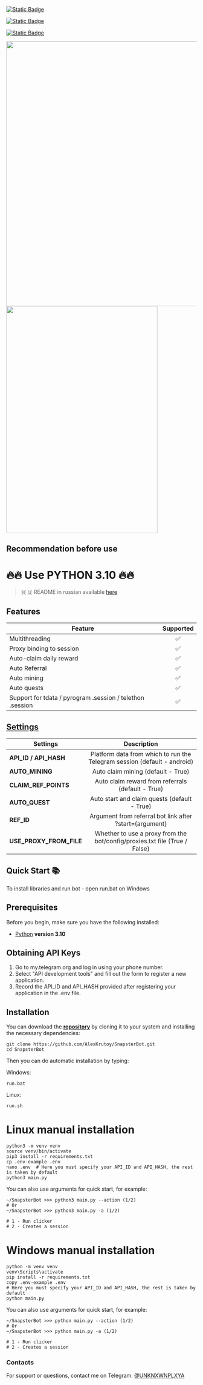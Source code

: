 [![Static Badge](https://img.shields.io/badge/Telegram-Channel-Link?style=for-the-badge&logo=Telegram&logoColor=white&logoSize=auto&color=blue)](https://t.me/hidden_coding)

[![Static Badge](https://img.shields.io/badge/Telegram-Chat-yes?style=for-the-badge&logo=Telegram&logoColor=white&logoSize=auto&color=blue)](https://t.me/hidden_codding_chat)

[![Static Badge](https://img.shields.io/badge/Telegram-Bot%20Link-Link?style=for-the-badge&logo=Telegram&logoColor=white&logoSize=auto&color=blue)](https://t.me/snapster_bot?start=737844465)

<img src="https://github.com/AlexKrutoy/SnapsterBot/assets/65369825/eff36f1a-d162-4bf9-9599-56748480f957" width="800" height="700"/>

<img src="https://github.com/AlexKrutoy/SnapsterBot/assets/65369825/0c1233f4-0ad2-48f6-9feb-51826aaea194" width="400" height="600"/>

## Recommendation before use

# 🔥🔥 Use PYTHON 3.10 🔥🔥

> 🇷 🇺 README in russian available [here](README-RU.md)

## Features  
| Feature                                                   | Supported |
|-----------------------------------------------------------|:---------:|
| Multithreading                                            |     ✅     |
| Proxy binding to session                                  |     ✅     |
| Auto-claim daily reward                                   |     ✅     |
| Auto Referral                                             |     ✅     |
| Auto mining                                               |     ✅     | 
| Auto quests                                               |     ✅     |
| Support for tdata / pyrogram .session / telethon .session |     ✅     |


## [Settings](https://github.com/AlexKrutoy/SnapsterBot/blob/main/.env-example/)
| Settings                |                                Description                                 |
|-------------------------|:--------------------------------------------------------------------------:|
| **API_ID / API_HASH**   |  Platform data from which to run the Telegram session (default - android)  |
| **AUTO_MINING**         |                     Auto claim mining (default - True)                     |
| **CLAIM_REF_POINTS**    |             Auto claim reward from referrals (default - True)              |
| **AUTO_QUEST**          |                Auto start and claim quests (default - True)                |
| **REF_ID**              |          Argument from referral bot link after ?start={argument}           |
| **USE_PROXY_FROM_FILE** | Whether to use a proxy from the bot/config/proxies.txt file (True / False) |

## Quick Start 📚

To install libraries and run bot - open run.bat on Windows

## Prerequisites
Before you begin, make sure you have the following installed:
- [Python](https://www.python.org/downloads/) **version 3.10**

## Obtaining API Keys
1. Go to my.telegram.org and log in using your phone number.
2. Select "API development tools" and fill out the form to register a new application.
3. Record the API_ID and API_HASH provided after registering your application in the .env file.

## Installation
You can download the [**repository**](https://github.com/AlexKrutoy/SnapsterBot) by cloning it to your system and installing the necessary dependencies:
```shell
git clone https://github.com/AlexKrutoy/SnapsterBot.git
cd SnapsterBot
```

Then you can do automatic installation by typing:

Windows:
```shell
run.bat
```

Linux:
```shell
run.sh
```

# Linux manual installation
```shell
python3 -m venv venv
source venv/bin/activate
pip3 install -r requirements.txt
cp .env-example .env
nano .env  # Here you must specify your API_ID and API_HASH, the rest is taken by default
python3 main.py
```

You can also use arguments for quick start, for example:
```shell
~/SnapsterBot >>> python3 main.py --action (1/2)
# Or
~/SnapsterBot >>> python3 main.py -a (1/2)

# 1 - Run clicker
# 2 - Creates a session
```

# Windows manual installation
```shell
python -m venv venv
venv\Scripts\activate
pip install -r requirements.txt
copy .env-example .env
# Here you must specify your API_ID and API_HASH, the rest is taken by default
python main.py
```

You can also use arguments for quick start, for example:
```shell
~/SnapsterBot >>> python main.py --action (1/2)
# Or
~/SnapsterBot >>> python main.py -a (1/2)

# 1 - Run clicker
# 2 - Creates a session
```




### Contacts

For support or questions, contact me on Telegram: [@UNKNXWNPLXYA](https://t.me/UNKNXWNPLXYA)

